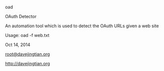 oad

OAuth Detector

An automation tool which is used to detect the OAuth URLs given a web site

Usage: oad -f web.txt

Oct 14, 2014

root@davejingtian.org

http://davejingtian.org
